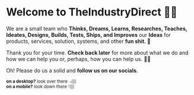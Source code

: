 # Welcome to TheIndustryDirect 👋🏽 

We are a small team who **Thinks, Dreams, Learns, Researches, Teaches, Ideates, Designs, Builds, Tests, Ships, and Improves** our **Ideas** for products, services, solution, systems, and other **fun shit. 💩**

Thank you for your time. **Check back later** for more about what we do and how we can help you or, perhaps, how you can help us. 🤙🏽 

Oh! Please do us a solid and **follow us on our socials.**
<p><small> <strong>on a desktop?</strong> look over there 👈🏽 <br> <strong>on a mobile?</strong> look down there 👇🏽 </small></p> 
